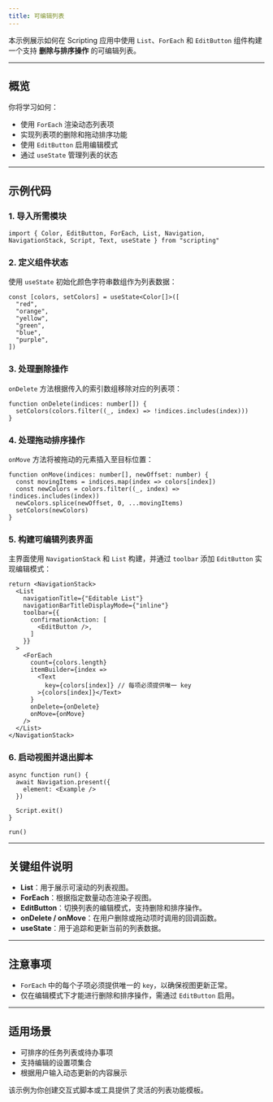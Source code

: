 ```yaml
---
title: 可编辑列表
---
```

本示例展示如何在 Scripting 应用中使用 `List`、`ForEach` 和 `EditButton` 组件构建一个支持 **删除与排序操作** 的可编辑列表。

---

## 概览

你将学习如何：

* 使用 `ForEach` 渲染动态列表项
* 实现列表项的删除和拖动排序功能
* 使用 `EditButton` 启用编辑模式
* 通过 `useState` 管理列表的状态

---

## 示例代码

### 1. 导入所需模块

```tsx
import { Color, EditButton, ForEach, List, Navigation, NavigationStack, Script, Text, useState } from "scripting"
```

### 2. 定义组件状态

使用 `useState` 初始化颜色字符串数组作为列表数据：

```tsx
const [colors, setColors] = useState<Color[]>([
  "red",
  "orange",
  "yellow",
  "green",
  "blue",
  "purple",
])
```

### 3. 处理删除操作

`onDelete` 方法根据传入的索引数组移除对应的列表项：

```tsx
function onDelete(indices: number[]) {
  setColors(colors.filter((_, index) => !indices.includes(index)))
}
```

### 4. 处理拖动排序操作

`onMove` 方法将被拖动的元素插入至目标位置：

```tsx
function onMove(indices: number[], newOffset: number) {
  const movingItems = indices.map(index => colors[index])
  const newColors = colors.filter((_, index) => !indices.includes(index))
  newColors.splice(newOffset, 0, ...movingItems)
  setColors(newColors)
}
```

### 5. 构建可编辑列表界面

主界面使用 `NavigationStack` 和 `List` 构建，并通过 `toolbar` 添加 `EditButton` 实现编辑模式：

```tsx
return <NavigationStack>
  <List
    navigationTitle={"Editable List"}
    navigationBarTitleDisplayMode={"inline"}
    toolbar={{
      confirmationAction: [
        <EditButton />,
      ]
    }}
  >
    <ForEach
      count={colors.length}
      itemBuilder={index =>
        <Text
          key={colors[index]} // 每项必须提供唯一 key
        >{colors[index]}</Text>
      }
      onDelete={onDelete}
      onMove={onMove}
    />
  </List>
</NavigationStack>
```

### 6. 启动视图并退出脚本

```tsx
async function run() {
  await Navigation.present({
    element: <Example />
  })

  Script.exit()
}

run()
```

---

## 关键组件说明

* **List**：用于展示可滚动的列表视图。
* **ForEach**：根据指定数量动态渲染子视图。
* **EditButton**：切换列表的编辑模式，支持删除和排序操作。
* **onDelete / onMove**：在用户删除或拖动项时调用的回调函数。
* **useState**：用于追踪和更新当前的列表数据。

---

## 注意事项

* `ForEach` 中的每个子项必须提供唯一的 `key`，以确保视图更新正常。
* 仅在编辑模式下才能进行删除和排序操作，需通过 `EditButton` 启用。

---

## 适用场景

* 可排序的任务列表或待办事项
* 支持编辑的设置项集合
* 根据用户输入动态更新的内容展示

该示例为你创建交互式脚本或工具提供了灵活的列表功能模板。
